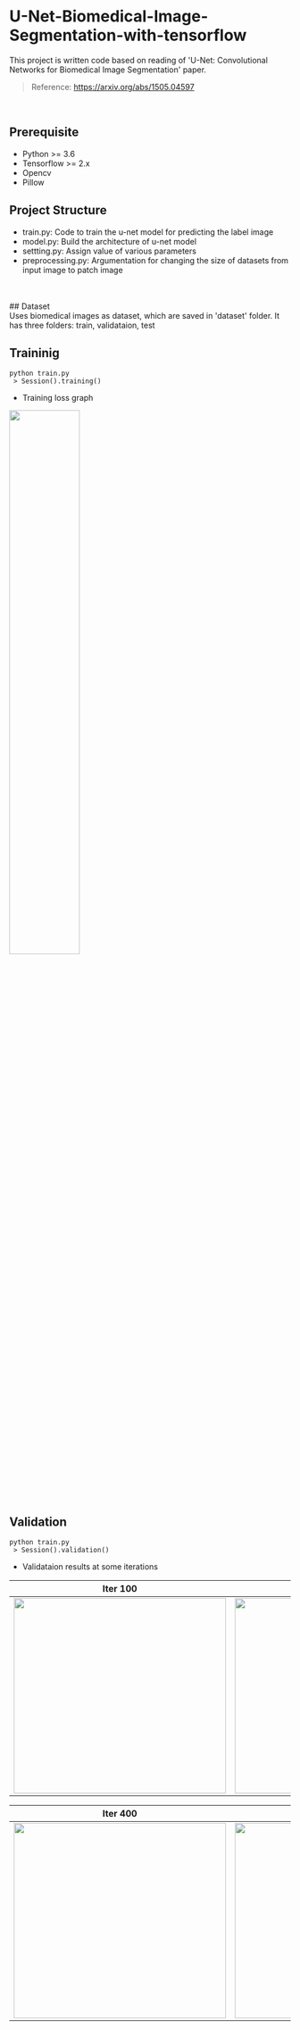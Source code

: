 # U-Net-Biomedical-Image-Segmentation-with-tensorflow </br>
This project is written code based on reading of 'U-Net: Convolutional Networks for Biomedical Image Segmentation' paper.
 > Reference: https://arxiv.org/abs/1505.04597
</br>

## Prerequisite </br>
 * Python >= 3.6</br>
 * Tensorflow >= 2.x</br>
 * Opencv</br>
 * Pillow</br>

## Project Structure </br>
 * train.py: Code to train the u-net model for predicting the label image
 * model.py: Build the architecture of u-net model
 * settting.py: Assign value of various parameters
 * preprocessing.py: Argumentation for changing the size of datasets from input image to patch image
</br>
</br>
## Dataset </br>
Uses biomedical images as dataset, which are saved in 'dataset' folder. It has three folders: train, validataion, test


## Traininig </br>
```
python train.py
 > Session().training()
```
 * Training loss graph
<img src = "https://user-images.githubusercontent.com/70457520/184366315-34267b21-d9a1-4633-9649-dcd856121b61.png" width="50%" height="50%">
</br>

## Validation
```
python train.py
 > Session().validation()
```
 * Validataion results at some iterations </br>

|Iter 100|Iter 200|Iter 300|
|:---:|:---:|:---:| 
|<img src="https://user-images.githubusercontent.com/70457520/184367132-8207dadc-84c0-4627-8c21-907bd364ea2d.png" width="380" height="350">|<img src="https://user-images.githubusercontent.com/70457520/184367223-bb6a6945-6f1d-4cb5-b418-ddc907355c36.png" width="380" height="350">|<img src="https://user-images.githubusercontent.com/70457520/184367259-8bb46583-3bb5-4de4-8af9-9927d0af2065.png" width="380" height="350">| 

|Iter 400|Iter 500|Iter 2000|
|:---:|:---:|:---:| 
|<img src="https://user-images.githubusercontent.com/70457520/184367329-0f89e345-0aa7-4847-996f-4714e3e491b8.png" width="380" height="350">|<img src="https://user-images.githubusercontent.com/70457520/184367422-026fa515-8562-4cce-a19a-7f2c31e12436.png" width="380" height="350">|<img src="https://user-images.githubusercontent.com/70457520/184367452-fe7929d7-2706-4fca-b8c7-156a00a4eb7b.png" width="380" height="350">| 
